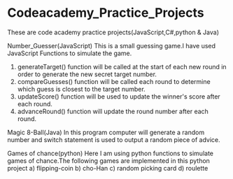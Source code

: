 # Codeacademy_Practice_Projects
These are code academy practice projects(JavaScript,C#,python & Java)

Number_Guesser(JavaScript)
This is a small guessing game.I have used JavaScript Functions to simulate the game.
1) generateTarget() function will be called at the start of each new round in order to generate the new secret target number.
2) compareGuesses() function will be called each round to determine which guess is closest to the target number.
3) updateScore() function will be used to update the winner's score after each round.
4) advanceRound() function will update the round number after each round.

Magic 8-Ball(Java)
In this program computer will generate a random number and switch statement is used to output a random piece of advice.

Games of chance(python)
Here I am using python functions to simulate games of chance.The following games are implemented in this python project
a) flipping-coin
b) cho-Han
c) random picking card
d) roulette 

